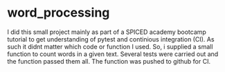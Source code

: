 # word_processing
I did this small project mainly as part of a SPICED academy bootcamp tutorial to get understanding of pytest and continious integration (CI). 
As such it didnt matter which code or function I used. So, i supplied a small function to count words in a given text. 
Several tests were carried out and the function passed them all. The function was pushed to github for CI.
